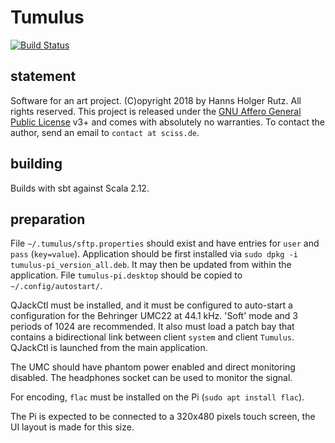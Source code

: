 # Tumulus

[![Build Status](https://travis-ci.org/Sciss/Tumulus.svg?branch=master)](https://travis-ci.org/Sciss/Tumulus)

## statement

Software for an art project. (C)opyright 2018 by Hanns Holger Rutz. All rights reserved. This project is released under the
[GNU Affero General Public License](http://github.com/Sciss/Tumulus/blob/master/LICENSE) v3+ and comes with absolutely no warranties.
To contact the author, send an email to `contact at sciss.de`.

## building

Builds with sbt against Scala 2.12.

## preparation

File `~/.tumulus/sftp.properties` should exist and have entries for `user` and `pass` (`key=value`).
Application should be first installed via `sudo dpkg -i tumulus-pi_version_all.deb`. It may then
be updated from within the application.
File `tumulus-pi.desktop` should be copied to `~/.config/autostart/`.

QJackCtl must be installed, and it must be configured to auto-start a configuration for the
Behringer UMC22 at 44.1 kHz. 'Soft' mode and 3 periods of 1024 are recommended.
It also must load a patch bay that contains a bidirectional link
between client `system` and client `Tumulus`. QJackCtl is launched from the main application.

The UMC should have phantom power enabled and direct monitoring disabled. The headphones socket
can be used to monitor the signal.

For encoding, `flac` must be installed on the Pi (`sudo apt install flac`).

The Pi is expected to be connected to a 320x480 pixels touch screen, the UI layout is made for this size.
